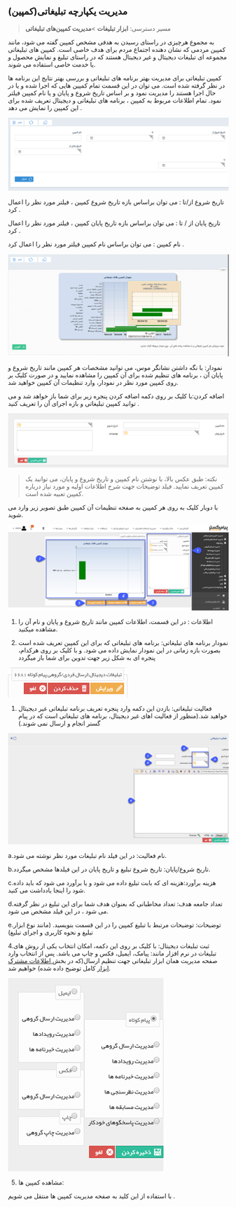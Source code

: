 ﻿## مدیریت یکپارچه تبلیغاتی(کمپین)

> مسیر دسترسی:  **ابزار تبلیغات** >**مدیریت کمپین‌های تبلیغاتی** 

به مجموع هرچیزی در راستای رسیدن به هدفی مشخص کمپین گفته می شود، مانند کمپین مردمی که نشان دهنده اجتماع مردم برای هدف خاصی است. کمپین های تبلیغاتی مجموعه ای تبلیغات دیجیتال و غیر دیجیتال هستند که در راستای تبلیغ و نمایش محصول و یا خدمت خاصی استفاده می شوند.

 کمپین تبلیغاتی برای مدیریت بهتر برنامه های تبلیغاتی  و بررسی بهتر نتایج این برنامه ها در نظر گرفته شده است. می توان در این قسمت تمام کمپین هایی که اجرا شده و یا در حال اجرا هستند را مدیریت نمود و بر اساس تاریخ شروع و پایان  و یا نام کمپین فیلتر نمود.  تمام اطلاعات مربوط به کمپین ، برنامه های تبلیغاتی و دیجیتال تعریف شده برای این کمپین را نمایش می دهد .
 
 ![](16.png)
 
 تاریخ شروع از/تا : می توان براساس بازه تاریخ شروع  کمپین ، فیلتر مورد نظر را اعمال کرد .

تاریخ پایان از / تا : می توان براساس بازه تاریخ پایان کمپین ، فیلتر مورد نظر را اعمال کرد .

نام کمپین :  می توان براساس نام کمپین فیلتر مورد نظر را اعمال کرد .

![](17.png)

نمودار: با نگه داشتن نشانگر موس، می توانید مشخصات هر کمپین مانند تاریخ شروع و پایان آن ، برنامه های تنظیم شده برای آن کمپین را مشاهده نمایید و در صورت کلیک بر روی کمپین مورد نظر در نمودار، وارد تنظیمات آن کمپین خواهید شد.

اضافه کردن:با کلیک بر روی دکمه اضافه کردن پنجره زیر برای شما باز خواهد شد و می توانید کمپین تبلیغاتی و بازه اجرای آن را تعریف کنید .

![](18.png)

> نکته: طبق عکس بالا، با نوشتن نام کمپین و تاریخ شروع و پایان، می توانید یک کمپین تعریف نمایید. فیلد توضیحات جهت شرح اطلاعات اولیه و مورد نیاز درباره کمپین تعبیه شده است.

با دوبار کلیک به روی هر کمپین به صفحه تنظیمات آن کمپین طبق تصویر زیر وارد می شوید.

![](23.png)

1. اطلاعات : در این قسمت، اطلاعات کمپین مانند تاریخ شروع و پایان و نام آن را مشاهده میکنید.

2.  نمودار برنامه های تبلیغاتی: برنامه های تبلیغاتی که برای این کمپین تعریف شده است بصورت بازه زمانی در این نمودار نمایش داده می شود. و با کلیک بر روی هرکدام، پنجره ای به شکل زیر جهت تدوین برای شما باز میگردد

![](20.png)

1. فعالیت تبلیغاتی: بازدن این دکمه وارد پنجره تعریف برنامه تبلیغاتی غیر دیجیتال خواهید شد.(منظور از  فعالیت اهای غیر دیجیتال، برنامه های تبلیغاتی است که در پیام گستر انجام و ارسال نمی شوند.)

![](21.png)

a.نام فعالیت: در این فیلد نام تبلیغات مورد نظر نوشته می شود.

b.تاریخ شروع/پایان: تاریخ شروع تبلیغ و تاریخ پایان در این فیلدها مشخص میگردد.

c.هزینه برآورد:هزینه ای که بابت تبلیغ داده می شود و یا برآورد می شود که باید داده شود را اینجا یادداشت می کنید.

d.تعداد جامعه هدف: تعداد مخاطبانی که بعنوان هدف شما برای این تبلیغ در نظر گرفته می شود ، در این فیلد مشخص می شود.

e.توضیحات: توضیحات مرتبط با تبلیغ کمپین را در این قسمت بنویسید. (مانند نوع ابزار تبلیغ و نحوه کاربری و اجرای تبلیغ)

4.ثبت تبلیغات دیجیتال: با کلیک بر روی این دکمه، امکان انتخاب یکی از روش های تبلیغات در نرم افزار مانند: پیامک، ایمیل، فکس و چاپ می باشد. پس از انتخاب وارد صفحه مدیریت  همان ابزار تبلیغاتی  جهت تنظیم ارسال(که در بخش[ اطلاعات مشترک ابزار](https://github.com/1stco/PayamGostarDocs/blob/master/help%202.5.4/Marketing/moshtarak-abzar/moshtarak-abzar.md) کامل توضیح داده شده) خواهیم شد.


![](22.png)

5. مشاهده کمپین ها:

با استفاده از این کلید به صفحه مدیریت کمپین ها منتقل می شویم .

























